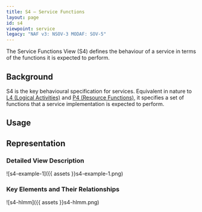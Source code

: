 ```yaml
---
title: S4 – Service Functions
layout: page
id: s4
viewpoint: service
legacy: "NAF v3: NSOV-3 MODAF: SOV-5"
---
```




The Service Functions View (S4) defines the behaviour of a service in
terms of the functions it is expected to perform.

## Background

S4 is the key behavioural specification for services. Equivalent in
nature to [L4 (Logical Activities)](l4.html) and [P4 (Resource
Functions)](p4.html), it specifies a set of functions that a service
implementation is expected to perform.

## Usage

## Representation

### Detailed View Description

![s4-example-1]({{ assets }}s4-example-1.png)

### Key Elements and Their Relationships

![s4-hlmm]({{ assets }}s4-hlmm.png)
